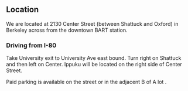 ## Location

We are located at 2130 Center Street (between Shattuck and Oxford) in Berkeley across from the downtown BART station.

### Driving from I-80
Take University exit to University Ave east bound.
Turn right on Shattuck and then left on Center.
Ippuku will be located on the right side of Center Street.

Paid parking is available on the street or in the adjacent B of A lot .
